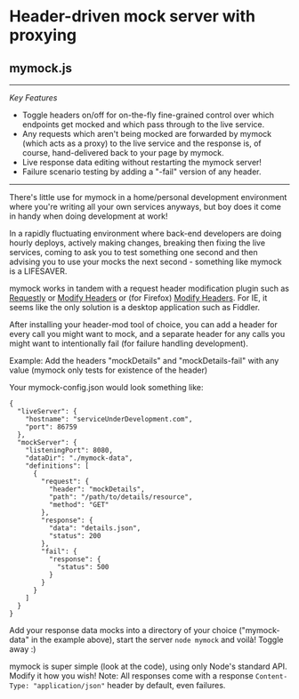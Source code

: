 # Header-driven mock server with proxying
## mymock.js
---
*Key Features*
+ Toggle headers on/off for on-the-fly fine-grained control over which endpoints get mocked and which pass through to the live service.
+ Any requests which aren't being mocked are forwarded by mymock (which acts as a proxy) to the live service and the response is, of course, hand-delivered back to your page by mymock.
+ Live response data editing without restarting the mymock server!
+ Failure scenario testing by adding a "-fail" version of any header.

---

There's little use for mymock in a home/personal development environment where you're writing all your own services anyways, but boy does it come in handy when doing development at work!

In a rapidly fluctuating environment where back-end developers are doing hourly deploys, actively making changes, breaking then fixing the live services, coming to ask you to test something one second and then advising you to use your mocks the next second - something like mymock is a LIFESAVER.

mymock works in tandem with a request header modification plugin such as [Requestly](https://chrome.google.com/webstore/detail/requestly/mdnleldcmiljblolnjhpnblkcekpdkpa) or [Modify Headers](https://chrome.google.com/webstore/detail/modify-headers-for-google/innpjfdalfhpcoinfnehdnbkglpmogdi?hl=en-US) or (for Firefox) [Modify Headers](https://addons.mozilla.org/en-US/firefox/addon/modify-headers/).  For IE, it seems like the only solution is a desktop application such as Fiddler.

After installing your header-mod tool of choice, you can add a header for every call you might want to mock, and a separate header for any calls you might want to intentionally fail (for failure handling development).

Example:
Add the headers "mockDetails" and "mockDetails-fail" with any value (mymock only tests for existence of the header)

Your mymock-config.json would look something like:
```
{
  "liveServer": {
    "hostname": "serviceUnderDevelopment.com",
    "port": 86759
  },
  "mockServer": {
    "listeningPort": 8080,
    "dataDir": "./mymock-data",
    "definitions": [
      {
        "request": {
          "header": "mockDetails",
          "path": "/path/to/details/resource",
          "method": "GET"
        },
        "response": {
          "data": "details.json",
          "status": 200
        },
        "fail": {
          "response": {
            "status": 500
          }
        }
      }
    ]
  }
}

```

Add your response data mocks into a directory of your choice ("mymock-data" in the example above), start the server `node mymock` and voilà!  Toggle away :)

mymock is super simple (look at the code), using only Node's standard API.  Modify it how you wish!
Note: All responses come with a response `Content-Type: "application/json"` header by default, even failures.
